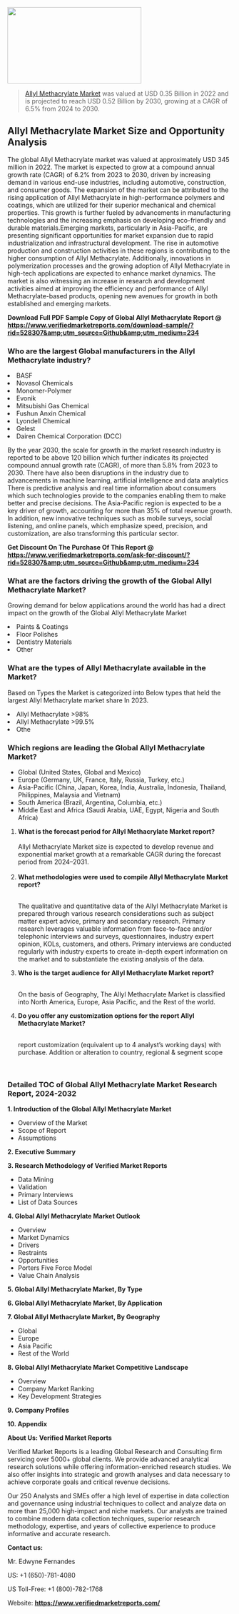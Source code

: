 <img src="https://ffe5etoiles.com/wp-content/uploads/2024/12/MST1-300x171.png" alt="" width="300" height="171" class="alignnone size-medium wp-image-20088" /><blockquote><p><p><a href="https://www.verifiedmarketreports.com/download-sample/?rid=528307&utm_source=Github&utm_medium=234" target="_blank">Allyl Methacrylate Market</a> was valued at USD 0.35 Billion in 2022 and is projected to reach USD 0.52 Billion by 2030, growing at a CAGR of 6.5% from 2024 to 2030.</p></blockquote><p><h2>Allyl Methacrylate Market Size and Opportunity Analysis</h2>The global Allyl Methacrylate market was valued at approximately USD 345 million in 2022. The market is expected to grow at a compound annual growth rate (CAGR) of 6.2% from 2023 to 2030, driven by increasing demand in various end-use industries, including automotive, construction, and consumer goods. The expansion of the market can be attributed to the rising application of Allyl Methacrylate in high-performance polymers and coatings, which are utilized for their superior mechanical and chemical properties. This growth is further fueled by advancements in manufacturing technologies and the increasing emphasis on developing eco-friendly and durable materials.Emerging markets, particularly in Asia-Pacific, are presenting significant opportunities for market expansion due to rapid industrialization and infrastructural development. The rise in automotive production and construction activities in these regions is contributing to the higher consumption of Allyl Methacrylate. Additionally, innovations in polymerization processes and the growing adoption of Allyl Methacrylate in high-tech applications are expected to enhance market dynamics. The market is also witnessing an increase in research and development activities aimed at improving the efficiency and performance of Allyl Methacrylate-based products, opening new avenues for growth in both established and emerging markets.</p><p class=""><strong>Download Full PDF Sample Copy of Global Allyl Methacrylate Report @ <a href="https://www.verifiedmarketreports.com/download-sample/?rid=528307&amp;utm_source=Github&amp;utm_medium=234" target="_blank">https://www.verifiedmarketreports.com/download-sample/?rid=528307&amp;utm_source=Github&amp;utm_medium=234</a></strong></p><h3 id="" class="">Who are the largest Global manufacturers in the Allyl Methacrylate industry?</h3><p><li>BASF</li><li> Novasol Chemicals</li><li> Monomer-Polymer</li><li> Evonik</li><li> Mitsubishi Gas Chemical</li><li> Fushun Anxin Chemical</li><li> Lyondell Chemical</li><li> Gelest</li><li> Dairen Chemical Corporation (DCC)</li></p><div class=""><div class="" dir="" data-message-author-role="" data-message-id="" data-message-model-slug=""><div class=""><div class=""><div class=""><div class="" dir="" data-message-author-role="" data-message-id="" data-message-model-slug=""><div class=""><div class=""><p>By the year 2030, the scale for growth in the market research industry is reported to be above 120 billion which further indicates its projected compound annual growth rate (CAGR), of more than 5.8% from 2023 to 2030. There have also been disruptions in the industry due to advancements in machine learning, artificial intelligence and data analytics There is predictive analysis and real time information about consumers which such technologies provide to the companies enabling them to make better and precise decisions. The Asia-Pacific region is expected to be a key driver of growth, accounting for more than 35% of total revenue growth. In addition, new innovative techniques such as mobile surveys, social listening, and online panels, which emphasize speed, precision, and customization, are also transforming this particular sector.</p><p><strong>Get Discount On The Purchase Of This Report @&nbsp; <a href="https://www.verifiedmarketreports.com/ask-for-discount/?rid=528307&amp;utm_source=Github&amp;utm_medium=234" target="_blank">https://www.verifiedmarketreports.com/ask-for-discount/?rid=528307&amp;utm_source=Github&amp;utm_medium=234</a></strong></p></div></div></div></div></div></div></div></div><h3 id="" class="">What are the factors driving the growth of the Global Allyl Methacrylate Market?</h3><p id="" class="">Growing demand for below applications around the world has had a direct impact on the growth of the Global Allyl Methacrylate Market</p><p id="" class=""><li>Paints & Coatings</li><li> Floor Polishes</li><li> Dentistry Materials</li><li> Other</li></p><h3 id="" class="">What are the types of Allyl Methacrylate available in the Market?</h3><p id="" class="">Based on Types the Market is categorized into Below types that held the largest Allyl Methacrylate market share In 2023.</p><p id="" class=""><li>Allyl Methacrylate >98%</li><li> Allyl Methacrylate >99.5%</li><li> Othe</li></p><h3 id="" class="">Which regions are leading the Global Allyl Methacrylate Market?</h3><ul><li>Global (United States, Global and Mexico)</li><li>Europe (Germany, UK, France, Italy, Russia, Turkey, etc.)</li><li>Asia-Pacific (China, Japan, Korea, India, Australia, Indonesia, Thailand, Philippines, Malaysia and Vietnam)</li><li>South America (Brazil, Argentina, Columbia, etc.)</li><li>Middle East and Africa (Saudi Arabia, UAE, Egypt, Nigeria and South Africa)</li></ul><p><ol><li><strong>What is the forecast period for Allyl Methacrylate Market report?<br /></strong><br /><span data-sheets-root="1" data-sheets-value="{&quot;1&quot;:2,&quot;2&quot;:&quot;XXXX size is expected to develop revenue and exponential market growth at a remarkable CAGR during the forecast period from 2024&ndash;2030.&quot;}" data-sheets-userformat="{&quot;2&quot;:12674,&quot;4&quot;:{&quot;1&quot;:2,&quot;2&quot;:16776960},&quot;10&quot;:2,&quot;11&quot;:0,&quot;15&quot;:&quot;Arial&quot;,&quot;16&quot;:12}">Allyl Methacrylate Market size is expected to develop revenue and exponential market growth at a remarkable CAGR during the forecast period from 2024&ndash;2031.</span><br /><br /></li><li><strong>What methodologies were used to compile Allyl Methacrylate Market report?<br /><br /></strong><p>The qualitative and quantitative data of the&nbsp;Allyl Methacrylate Market is prepared through various research considerations such as subject matter expert advice, primary and secondary research. Primary research leverages valuable information from face-to-face and/or telephonic interviews and surveys, questionnaires, industry expert opinion, KOLs, customers, and others. Primary interviews are conducted regularly with industry experts to create in-depth expert information on the market and to substantiate the existing analysis of the data.&nbsp;</p></li><li><strong>Who is the target audience for Allyl Methacrylate Market report?<br /><br /></strong><p>On the basis of Geography, The&nbsp;Allyl Methacrylate Market is classified into North America, Europe, Asia Pacific, and the Rest of the world.</p></li><li><strong>Do you offer any customization options for the report Allyl Methacrylate Market?<br /><br /></strong><p>report customization (equivalent up to 4 analyst&rsquo;s working days) with purchase. Addition or alteration to country, regional &amp; segment scope</p><p>&nbsp;</p></li></ol></p><h3 id="" class="">Detailed TOC of Global Allyl Methacrylate Market Research Report, 2024-2032</h3><p id="" class=""><strong>1. Introduction of the Global Allyl Methacrylate Market</strong></p><ul><li>Overview of the Market</li><li>Scope of Report</li><li>Assumptions</li></ul><p id="" class=""><strong>2. Executive Summary</strong></p><p id="" class=""><strong>3. Research Methodology of&nbsp;Verified Market Reports</strong></p><ul><li>Data Mining</li><li>Validation</li><li>Primary Interviews</li><li>List of Data Sources</li></ul><p id="" class=""><strong>4. Global Allyl Methacrylate Market Outlook</strong></p><ul><li>Overview</li><li>Market Dynamics</li><li>Drivers</li><li>Restraints</li><li>Opportunities</li><li>Porters Five Force Model</li><li>Value Chain Analysis</li></ul><p id="" class=""><strong>5. Global Allyl Methacrylate Market, By&nbsp;Type</strong></p><p id="" class=""><strong>6. Global Allyl Methacrylate Market, By Application</strong></p><p id="" class=""><strong>7. Global Allyl Methacrylate Market, By Geography</strong></p><ul><li>Global</li><li>Europe</li><li>Asia Pacific</li><li>Rest of the World</li></ul><p id="" class=""><strong>8. Global Allyl Methacrylate Market Competitive Landscape</strong></p><ul><li>Overview</li><li>Company Market Ranking</li><li>Key Development Strategies</li></ul><p id="" class=""><strong>9. Company Profiles</strong></p><p id="" class=""><strong>10. Appendix</strong></p><p id="" class=""><strong>About Us: Verified Market Reports</strong></p><p id="" class="">Verified Market Reports is a leading Global Research and Consulting firm servicing over 5000+ global clients. We provide advanced analytical research solutions while offering information-enriched research studies. We also offer insights into strategic and growth analyses and data necessary to achieve corporate goals and critical revenue decisions.</p><p id="" class="">Our 250 Analysts and SMEs offer a high level of expertise in data collection and governance using industrial techniques to collect and analyze data on more than 25,000 high-impact and niche markets. Our analysts are trained to combine modern data collection techniques, superior research methodology, expertise, and years of collective experience to produce informative and accurate research.</p><p id="" class=""><strong>Contact us:</strong></p><p id="" class="">Mr. Edwyne Fernandes</p><p id="" class="">US: +1 (650)-781-4080</p><p id="" class="">US Toll-Free: +1 (800)-782-1768</p><p id="" class="">Website: <a target="" data-test-app-aware-link=""><strong>https://www.verifiedmarketreports.com/</strong></a></p>
